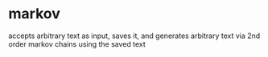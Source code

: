 # markov

accepts arbitrary text as input, saves it, and generates arbitrary text via 2nd order markov chains using the saved text

